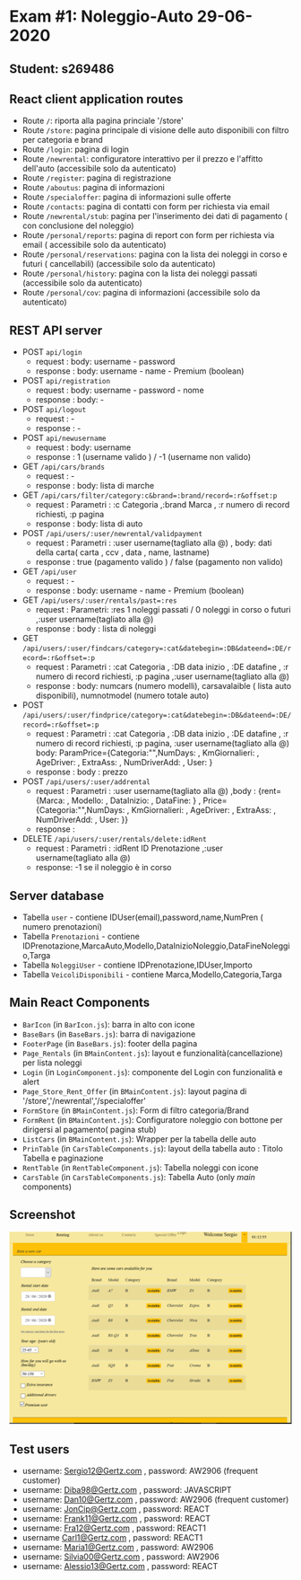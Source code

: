 # Exam #1: Noleggio-Auto 29-06-2020
## Student: s269486

## React client application routes

- Route `/`: riporta alla pagina princiale '/store'
- Route `/store`: pagina principale di visione delle auto disponibili con filtro per categoria e brand
- Route `/login`: pagina di login
- Route `/newrental`: configuratore interattivo per il prezzo e l'affitto dell'auto (accessibile solo da autenticato)
- Route `/register`: pagina di registrazione
- Route `/aboutus`: pagina di informazioni
- Route `/specialoffer`: pagina di informazioni sulle offerte 
- Route `/contacts`: pagina di contatti con form per richiesta via email
- Route `/newrental/stub`: pagina per l'inserimento dei dati di pagamento ( con conclusione del noleggio)
- Route `/personal/reports`: pagina di report con form per richiesta via email ( accessibile solo da autenticato)
- Route `/personal/reservations`: pagina con la lista dei noleggi in corso e futuri ( cancellabili) (accessibile solo da autenticato)
- Route `/personal/history`: pagina con la lista dei noleggi passati (accessibile solo da autenticato)
- Route `/personal/cov`: pagina di informazioni (accessibile solo da autenticato)

## REST API server

- POST `api/login`
  - request : body: username - password
  - response : body: username - name - Premium (boolean)
- POST `api/registration`
  - request : body: username - password - nome
  - response : body: -
- POST `api/logout`
  - request : -
  - response : -
- POST `api/newusername`
  - request : body: username 
  - response : 1 (username valido ) / -1 (username non valido)
- GET `/api/cars/brands`
  - request : -
  - response : body: lista di marche 
- GET `/api/cars/filter/category:c&brand=:brand/record=:r&offset:p`
   - request : Parametri : :c Categoria ,:brand Marca , :r numero di record richiesti, :p pagina
   - response : body: lista di auto 
- POST `/api/users/:user/newrental/validpayment`
   - request : Parametri : :user username(tagliato alla @) , body: dati della carta( carta , ccv , data , name, lastname)
   - response : true (pagamento valido ) / false (pagamento non valido)
- GET `/api/user`
  - request : -
  - response : body: username - name - Premium (boolean)
- GET `/api/users/:user/rentals/past=:res`
  - request : Parametri: :res 1 noleggi passati / 0 noleggi in corso o futuri ,:user username(tagliato alla @)
  - response : body : lista di noleggi
- GET `/api/users/:user/findcars/category=:cat&datebegin=:DB&dateend=:DE/record=:r&offset=:p`
  - request : Parametri : :cat Categoria , :DB data inizio , :DE datafine , :r numero di record richiesti, :p pagina ,:user username(tagliato alla @)
  - response : body: numcars (numero modelli), carsavalaible ( lista auto disponibili), numnotmodel (numero totale auto)
- POST `/api/users/:user/findprice/category=:cat&datebegin=:DB&dateend=:DE/record=:r&offset=:p`
  - request : Parametri : :cat Categoria , :DB data inizio , :DE datafine , :r numero di record richiesti, :p pagina, :user username(tagliato alla @)
                        body: ParamPrice={Categoria:"",NumDays: , KmGiornalieri: , AgeDriver: , ExtraAss: , NumDriverAdd: , User: }
  - response : body : prezzo
- POST `/api/users/:user/addrental`
  - request : Parametri : :user username(tagliato alla @) ,body :  {rent={Marca: , Modello: , DataInizio: , DataFine: } ,
      Price={Categoria:"",NumDays: , KmGiornalieri: , AgeDriver: , ExtraAss: , NumDriverAdd: , User: }}
  - response : 
- DELETE  `/api/users/:user/rentals/delete:idRent`
  - request : Parametri : :idRent ID Prenotazione ,:user username(tagliato alla @)
  - response: -1 se il noleggio è in corso 
## Server database

- Tabella `user` - contiene IDUser(email),password,name,NumPren ( numero prenotazioni)
- Tabella `Prenotazioni` - contiene IDPrenotazione,MarcaAuto,Modello,DataInizioNoleggio,DataFineNoleggio,Targa
- Tabella  `NoleggiUser` - contiene IDPrenotazione,IDUser,Importo
- Tabella  `VeicoliDisponibili` - contiene Marca,Modello,Categoria,Targa
## Main React Components

- `BarIcon` (in `BarIcon.js`):  barra in alto con icone 
- `BaseBars` (in `BaseBars.js`):  barra di navigazione
- `FooterPage` (in `BaseBars.js`): footer della pagina
- `Page_Rentals` (in `BMainContent.js`): layout e funzionalità(cancellazione) per lista noleggi
- `Login` (in `LoginComponent.js`): componente del Login con funzionalità e alert
- `Page_Store_Rent_Offer` (in `BMainContent.js`): layout pagina di '/store','/newrental','/specialoffer'
- `FormStore`  (in `BMainContent.js`): Form di filtro categoria/Brand
- `FormRent`  (in `BMainContent.js`): Configuratore noleggio con bottone per dirigersi al pagamento( pagina stub)
- `ListCars`  (in `BMainContent.js`): Wrapper per la tabella delle auto
- `PrinTable` (in `CarsTableComponents.js`):  layout della tabella auto : Titolo Tabella e paginazione
- `RentTable` (in `RentTableComponent.js`): Tabella noleggi con icone
- `CarsTable` (in `CarsTableComponents.js`): Tabella Auto 
(only _main_ components)
## Screenshot

![Configurator Screenshot](./Conf2.png)

## Test users
* username: Sergio12@Gertz.com , password: AW2906   (frequent customer)
* username: Diba98@Gertz.com , password:  JAVASCRIPT
* username: Dan10@Gertz.com , password: AW2906 (frequent customer)
* username: JonCip@Gertz.com , password: REACT
* username: Frank11@Gertz.com , password: REACT
* username: Fra12@Gertz.com , password: REACT1
* username Carl1@Gertz.com , password: REACT1
* username: Maria1@Gertz.com , password: AW2906
* username: Silvia00@Gertz.com , password: AW2906
* username: Alessio13@Gertz.com , password: REACT
